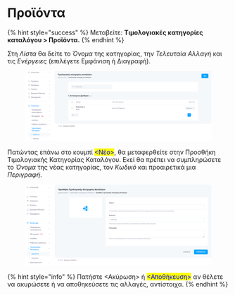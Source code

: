 # Προϊόντα

{% hint style="success" %}
Μεταβείτε: **Τιμολογιακές κατηγορίες καταλόγου > Προϊόντα.**
{% endhint %}

Στη _Λίστα_ θα δείτε το _Όνομα_ της κατηγορίας, την _Τελευταία Αλλαγή_ και τις _Ενέργειες_ (επιλέγετε Εμφάνιση ή Διαγραφή).

<figure><img src="../.gitbook/assets/ScreenHunter 76 (1).png" alt=""><figcaption></figcaption></figure>

Πατώντας επάνω στο κουμπί <mark style="color:blue;"><Νέο></mark>, θα μεταφερθείτε στην Προσθήκη Τιμολογιακής Κατηγορίας Καταλόγου. Εκεί θα πρέπει να συμπληρώσετε το _Όνομα_ της νέας κατηγορίας, τον _Κωδικό_ και προαιρετικά μια _Περιγραφή_.&#x20;

<figure><img src="../.gitbook/assets/ScreenHunter 77 (1).png" alt=""><figcaption></figcaption></figure>

{% hint style="info" %}
Πατήστε <Ακύρωση> ή <mark style="color:blue;"><Αποθήκευση></mark> αν θέλετε να ακυρώσετε ή να αποθηκεύσετε τις αλλαγές, αντίστοιχα.
{% endhint %}
